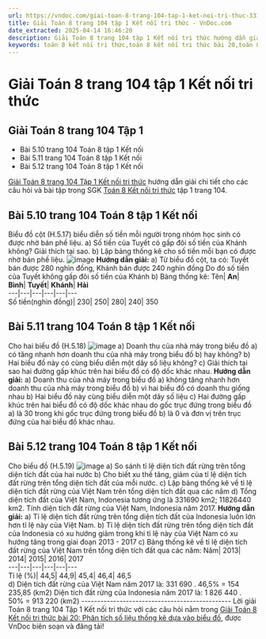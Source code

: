 ```yaml
---
url: https://vndoc.com/giai-toan-8-trang-104-tap-1-ket-noi-tri-thuc-331619
title: Giải Toán 8 trang 104 tập 1 Kết nối tri thức - VnDoc.com
date_extracted: 2025-04-14 16:46:20
description: Giải Toán 8 trang 104 tập 1 Kết nối tri thức hướng dẫn giải chi tiết các câu hỏi và bài tập trong SGK Toán 8 Kết nối tri thức tập 1.
keywords: toán 8 kết nối tri thức,toán 8 kết nối tri thức bài 20,toán 8 kết nối tri thức bài Phân tích số liệu thống kê dựa vào biểu đồ,toán lớp 8 kết nối tri thức,giải toán 8 kết nối tri thức,giải sgk toán 8 kết nối tri thức,sgk toán 8 kết nối tri thức với cuộc sống,toán 8 Phân tích số liệu thống kê dựa vào biểu đồ,toán 8 bài 20,giải toán 8 bài 20,bài 20 toán 8,giải bài 20 toán 8,toán 8 trang 104,giải toán 8 trang 104,giải toán lớp 8 trang 104,toán lớp 8 trang 104,5.10 sgk toán 8 tập 1
---
```


# Giải Toán 8 trang 104 tập 1 Kết nối tri thức
## **Giải Toán 8 trang 104 Tập 1**
  * Bài 5.10 trang 104 Toán 8 tập 1 Kết nối
  * Bài 5.11 trang 104 Toán 8 tập 1 Kết nối
  * Bài 5.12 trang 104 Toán 8 tập 1 Kết nối

[Giải Toán 8 trang 104 Tập 1 Kết nối tri thức](<https://vndoc.com/giai-toan-8-trang-104-tap-1-ket-noi-tri-thuc-331619>) hướng dẫn giải chi tiết cho các câu hỏi và bài tập trong SGK [Toán 8 Kết nối tri thức](<https://vndoc.com/toan-8-ket-noi-tri-thuc>) tập 1 trang 104.
## **Bài 5.10 trang 104 Toán 8 tập 1 Kết nối**
Biểu đồ cột \(H.5.17\) biểu diễn số tiền mỗi người trong nhóm học sinh có được nhờ bán phế liệu.
a\) Số tiền của Tuyết có gấp đôi số tiền của Khánh không? Giải thích tại sao.
b\) Lập bảng thống kê cho số tiền mỗi bạn có được nhờ bán phế liệu.
![image](https://i.vdoc.vn/data/image/2024/11/17/Bai-5-10-trang-104-Toan-8-tap-1-Ket-noi.png)
**Hướng dẫn giải:**
a\) Từ biểu đồ cột, ta có:
Tuyết bán được 280 nghìn đồng, Khánh bán được 240 nghìn đồng
Do đó số tiền của Tuyết không gấp đôi số tiền của Khánh
b\) Bảng thống kê:
Tên| **An**| **Bình**| **Tuyết**| **Khánh**| **Hải**  
---|---|---|---|---|---  
Số tiền\(nghìn đồng\)| 230| 250| 280| 240| 350  
## **Bài 5.11 trang 104 Toán 8 tập 1 Kết nối**
Cho hai biểu đồ \(H.5.18\)
![image](https://i.vdoc.vn/data/image/2024/11/17/Bai-5-11-trang-104-Toan-8-tap-1-Ket-noi.png)
a\) Doanh thu của nhà máy trong biểu đồ a\) có tăng nhanh hơn doanh thu của nhà máy trong biểu đồ b\) hay không?
b\) Hai biểu đồ này có cùng biểu diễn một dãy số liệu không?
c\) Giải thích tại sao hai đường gấp khúc trên hai biểu đồ có độ dốc khác nhau.
**Hướng dẫn giải:**
a\) Doanh thu của nhà máy trong biểu đồ a\) không tăng nhanh hơn doanh thu của nhà máy trong biểu đồ b\) vì hai biểu đồ có doanh thu giống nhau
b\) Hai biểu đồ này cùng biểu diễn một dãy số liệu
c\) Hai đường gấp khúc trên hai biểu đồ có độ dốc khác nhau do gốc trục đứng trong biểu đồ a\) là 30 trong khi gốc trục đứng trong biểu đồ b\) là 0 và đơn vị trên trục đứng của hai biểu đồ khác nhau.
## **Bài 5.12 trang 104 Toán 8 tập 1 Kết nối**
Cho biểu đồ \(H.5.19\)
![image](https://i.vdoc.vn/data/image/2024/11/17/Bai-5-12-trang-104-Toan-8-tap-1-Ket-noi.png)
a\) So sánh tỉ lệ diện tích đất rừng trên tổng diện tích đất của hai nước
b\) Cho biết xu thế tăng, giảm của tỉ lệ diện tích đất rừng trên tổng diện tích đất của mỗi nước.
c\) Lập bảng thống kê về tỉ lệ diện tích đất rừng của Việt Nam trên tổng diện tích đất qua các năm
d\) Tổng diện tích đất của Việt Nam, Indonesia tương ứng là 331690 km2; 11826440 km2. Tính diện tích đất rừng của Việt Nam, Indonesia năm 2017.
**Hướng dẫn giải:**
a\) Tỉ lệ diện tích đất rừng trên tổng diện tích đất của Indonesia luôn lớn hơn tỉ lệ này của Việt Nam.
b\) Tỉ lệ diện tích đất rừng trên tổng diện tích đất của Indonesia có xu hướng giảm trong khi tỉ lệ này của Việt Nam có xu hướng tăng trong giai đoạn 2013 - 2017
c\) Bảng thống kê về tỉ lệ diện tích đất rừng của Việt Nam trên tổng diện tích đất qua các năm:
Năm| 2013| 2014| 2015| 2016| 2017  
---|---|---|---|---|---  
Tỉ lệ \(%\)| 44,5| 44,9| 45,4| 46,4| 46,5  
d\) Diện tích đất rừng của Việt Nam năm 2017 là:
331 690 . 46,5% = 154 235,85 \(km2\)
Diện tích đất rừng của Indonesia năm 2017 là:
1 826 440 . 50% = 913 220 \(km2\)
\-----------------------------------------------
Lời giải Toán 8 trang 104 Tập 1 Kết nối tri thức với các câu hỏi nằm trong [Giải Toán 8 Kết nối tri thức bài 20: Phân tích số liệu thống kê dựa vào biểu đồ](<https://vndoc.com/toan-8-ket-noi-tri-thuc-bai-20-295254>), được VnDoc biên soạn và đăng tải\!

